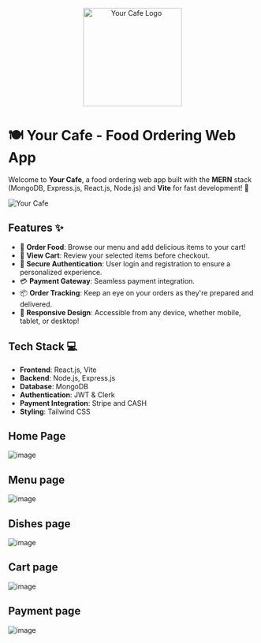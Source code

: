 <p align="center">
  <img src="[https://github.com/user-attachments/assets/57a402cc-c469-4eb9-8646-a67373309e6b](https://github.com/user-attachments/assets/38d34567-0383-435c-9c09-ab592ec3b8a8)" alt="Your Cafe Logo" width="200"/>
</p>



# 🍽️ Your Cafe - Food Ordering Web App

Welcome to **Your Cafe**, a food ordering web app built with the **MERN** stack (MongoDB, Express.js, React.js, Node.js) and **Vite** for fast development! 🚀

![Your Cafe]([https://yourgifurl.com](https://your-cafe.onrender.com/)) 

## Features ✨

- 🛒 **Order Food**: Browse our menu and add delicious items to your cart!
- 🧾 **View Cart**: Review your selected items before checkout.
- 🔐 **Secure Authentication**: User login and registration to ensure a personalized experience.
- 💳 **Payment Gateway**: Seamless payment integration.
- 📦 **Order Tracking**: Keep an eye on your orders as they're prepared and delivered.
- 📱 **Responsive Design**: Accessible from any device, whether mobile, tablet, or desktop!

## Tech Stack 💻

- **Frontend**: React.js, Vite
- **Backend**: Node.js, Express.js
- **Database**: MongoDB
- **Authentication**: JWT & Clerk
- **Payment Integration**: Stripe and CASH
- **Styling**: Tailwind CSS


## Home Page
![image](https://github.com/user-attachments/assets/2dec60d6-3eda-48d1-a846-135eb2895d91)

## Menu page
![image](https://github.com/user-attachments/assets/fa6e7ceb-70b9-4383-a100-5dbfb7a7e62a)


## Dishes page
![image](https://github.com/user-attachments/assets/dc751361-e624-48d0-a355-e49d0510de8d)

## Cart page
![image](https://github.com/user-attachments/assets/5371732b-86d8-40b4-b34d-179e484d0c02)

## Payment page
![image](https://github.com/user-attachments/assets/8ad0f2cb-d5d1-40cc-abe3-6e28baf57bb3)
